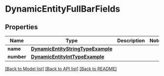 # DynamicEntityFullBarFields

## Properties
Name | Type | Description | Notes
------------ | ------------- | ------------- | -------------
**name** | [**DynamicEntityStringTypeExample**](DynamicEntityStringTypeExample.md) |  | 
**number** | [**DynamicEntityIntTypeExample**](DynamicEntityIntTypeExample.md) |  | 

[[Back to Model list]](../README.md#documentation-for-models) [[Back to API list]](../README.md#documentation-for-api-endpoints) [[Back to README]](../README.md)



